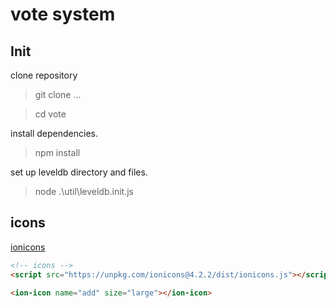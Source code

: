 # vote system

## Init

clone repository

> git clone ...

> cd vote

install dependencies.

> npm install

set up leveldb directory and files.

> node .\util\leveldb.init.js


## icons

[ionicons](https://ionicons.com/)

```html
<!-- icons -->
<script src="https://unpkg.com/ionicons@4.2.2/dist/ionicons.js"></script>

<ion-icon name="add" size="large"></ion-icon>
```